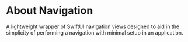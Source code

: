 # About Navigation

A lightweight wrapper of SwiftUI navigation views designed to aid in the simplicity of performing a navigation with minimal setup in an application.
